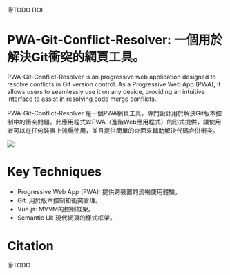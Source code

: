 @TODO DOI

# PWA-Git-Conflict-Resolver: 一個用於解決Git衝突的網頁工具。

PWA-Git-Conflict-Resolver is an progressive web application designed to resolve conflicts in Git version control. As a Progressive Web App (PWA), it allows users to seamlessly use it on any device, providing an intuitive interface to assist in resolving code merge conflicts.

PWA-Git-Conflict-Resolver 是一個PWA網頁工具，專門設計用於解決Git版本控制中的衝突問題。此應用程式以PWA（進階Web應用程式）的形式提供，讓使用者可以在任何裝置上流暢使用，並且提供簡單的介面來輔助解決代碼合併衝突。

![](https://blogger.googleusercontent.com/img/a/AVvXsEims0QxdORF0H3lGsXAB24XdKU-h79lMMzZ8hHJh9a3h7T_aVhKanrm7E4mAAhrVdqnqoEGD5XifgNua8T2Cz0vFVRErz_Cj5QBlXoWNqr6vccshLGr3gJTlQ2LJ0UnRo6ul_BrVB9DsG5gIsGxVgxpT-Cc5_OocXacfP5mV8WhU-Pt_8gkHm1LBA)

# Key Techniques

- Progressive Web App (PWA): 提供跨裝置的流暢使用體驗。
- Git: 用於版本控制和衝突管理。
- Vue.js: MVVM的控制框架。
- Semantic UI: 現代網頁的樣式框架。

# Citation

@TODO